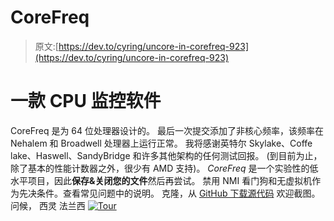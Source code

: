 # CoreFreq

> 原文:[https://dev.to/cyring/uncore-in-corefreq-923](https://dev.to/cyring/uncore-in-corefreq-923)

# [](#a-cpu-monitoring-software)一款 CPU 监控软件

CoreFreq 是为 64 位处理器设计的。
最后一次提交添加了非核心频率，该频率在 Nehalem 和 Broadwell 处理器上运行正常。
我将感谢英特尔 Skylake、Coffe lake、Haswell、SandyBridge 和许多其他架构的任何测试回报。
(到目前为止，除了基本的性能计数器之外，很少有 AMD 支持)。
*CoreFreq* 是一个实验性的低水平项目，因此**保存&关闭您的文件**然后再尝试。
禁用 NMI 看门狗和无虚拟机作为先决条件。查看常见问题中的说明。
克隆，从 [GitHub 下载源代码](http://github.com/cyring/CoreFreq)
欢迎截图。
问候，
西灵
法兰西
[![Tour](../Images/87fe12de4d11225cb321231cb0bf7414.png)](https://res.cloudinary.com/practicaldev/image/fetch/s--2arvLd8Y--/c_limit%2Cf_auto%2Cfl_progressive%2Cq_66%2Cw_880/http://blog.cyring.free.fr/images/CoreFreq_Tour_2017-12-06.gif)